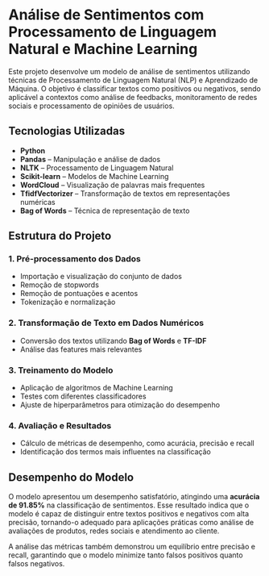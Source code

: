 # Análise de Sentimentos com Processamento de Linguagem Natural e Machine Learning

Este projeto desenvolve um modelo de análise de sentimentos utilizando técnicas de Processamento de Linguagem Natural (NLP) e Aprendizado de Máquina. O objetivo é classificar textos como positivos ou negativos, sendo aplicável a contextos como análise de feedbacks, monitoramento de redes sociais e processamento de opiniões de usuários.

## Tecnologias Utilizadas

- **Python**
- **Pandas** – Manipulação e análise de dados
- **NLTK** – Processamento de Linguagem Natural
- **Scikit-learn** – Modelos de Machine Learning
- **WordCloud** – Visualização de palavras mais frequentes
- **TfidfVectorizer** – Transformação de textos em representações numéricas
- **Bag of Words** – Técnica de representação de texto

## Estrutura do Projeto

### 1. Pré-processamento dos Dados  
- Importação e visualização do conjunto de dados
- Remoção de stopwords
- Remoção de pontuações e acentos
- Tokenização e normalização

### 2. Transformação de Texto em Dados Numéricos  
- Conversão dos textos utilizando **Bag of Words** e **TF-IDF**
- Análise das features mais relevantes

### 3. Treinamento do Modelo  
- Aplicação de algoritmos de Machine Learning
- Testes com diferentes classificadores
- Ajuste de hiperparâmetros para otimização do desempenho

### 4. Avaliação e Resultados  
- Cálculo de métricas de desempenho, como acurácia, precisão e recall
- Identificação dos termos mais influentes na classificação

## Desempenho do Modelo  

O modelo apresentou um desempenho satisfatório, atingindo uma **acurácia de 91.85%** na classificação de sentimentos. Esse resultado indica que o modelo é capaz de distinguir entre textos positivos e negativos com alta precisão, tornando-o adequado para aplicações práticas como análise de avaliações de produtos, redes sociais e atendimento ao cliente.

A análise das métricas também demonstrou um equilíbrio entre precisão e recall, garantindo que o modelo minimize tanto falsos positivos quanto falsos negativos.
